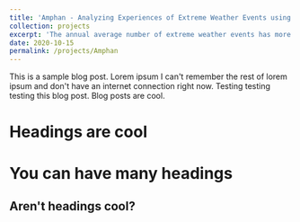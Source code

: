 ```yaml
---
title: 'Amphan - Analyzing Experiences of Extreme Weather Events using Online Data'
collection: projects
excerpt: 'The annual average number of extreme weather events has more than doubled globally since 1980. These events can have devastating impacts on communities worldwide, but the diversity of people's experiences is difficult to capture and communicate. Thus, it is imperative to develop and refine approaches for responding to extreme weather events that draw upon all available tools. Consequently, the DSSG Solve team, in collaboration with IWMI, aims to develop research methodologies that leverage online social media data to better understand the experiences and needs of vulnerable communities affected by natural disasters. Through our goal, we hope to derive actionable insights to supplement on-the-ground efforts and help inform critical policy-making processes.'
date: 2020-10-15
permalink: /projects/Amphan
---
```


This is a sample blog post. Lorem ipsum I can't remember the rest of lorem ipsum and don't have an internet connection right now. Testing testing testing this blog post. Blog posts are cool.

Headings are cool
======

You can have many headings
======

Aren't headings cool?
------